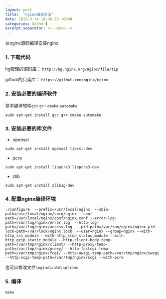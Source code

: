 ```yaml
---
layout: post
title:  "nginx编译方法"
date: 2019-3-14 18:46:23 +0800
categories: [other]
excerpt_separator: <!--more-->
---
```


从nginx源码编译安装nginx
<!--more-->

### 1. 下载代码

hg管理的源码库：
`http://hg.nginx.org/nginx/file/tip`

github的只读库：
`https://github.com/nginx/nginx`

### 2. 安装必要的编译软件

基本编译软件`gcc` `g++` `cmake` `automake`

```shell
sudo apt-get install gcc g++ cmake automake
```

### 3. 安装必要的库文件

* openssl

```shell
sudo apt-get install openssl libssl-dev
```

* pcre

```shell
sudo apt-get install libpcre3 libpcre3-dev
```

* zlib

```shell
sudo apt-get install zlib1g-dev
```

### 4. 配置nginx编译环境

```shell
./configure  --prefix=/usr/local/nginx  --sbin-path=/usr/local/nginx/sbin/nginx --conf-path=/usr/local/nginx/conf/nginx.conf --error-log-path=/var/log/nginx/error.log  --http-log-path=/var/log/nginx/access.log  --pid-path=/var/run/nginx/nginx.pid --lock-path=/var/lock/nginx.lock  --user=nginx --group=nginx --with-http_ssl_module --with-http_stub_status_module --with-http_gzip_static_module --http-client-body-temp-path=/var/tmp/nginx/client/ --http-proxy-temp-path=/var/tmp/nginx/proxy/ --http-fastcgi-temp-path=/var/tmp/nginx/fcgi/ --http-uwsgi-temp-path=/var/tmp/nginx/uwsgi --http-scgi-temp-path=/var/tmp/nginx/scgi --with-pcre
```

也可以修改文件`\nginx\auto\options`

### 5. 编译

```shell
make
```